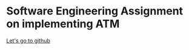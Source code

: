 # Software Engineering Assignment on implementing ATM
[Let's go to github](https://github.com/Rejoanaa/ATM-Implementation)
